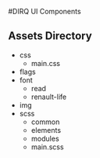 #DIRQ UI Components

## Assets Directory

 * css
   * main.css
 * flags
 * font
   * read
   * renault-life
 * img
 * scss
   * common
   * elements
   * modules
   * main.scss
   
